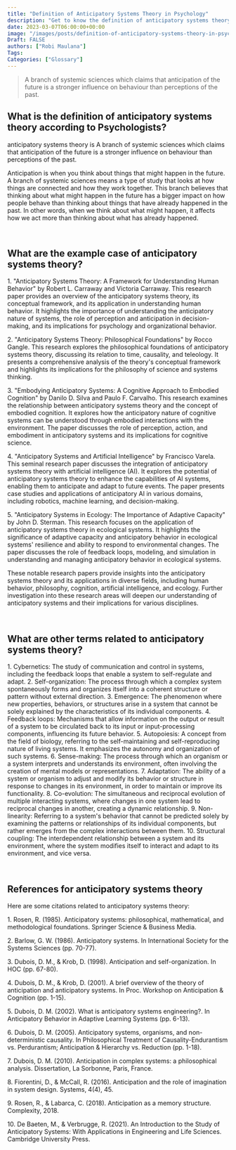 ```yaml
---
title: "Definition of Anticipatory Systems Theory in Psychology"
description: "Get to know the definition of anticipatory systems theory according to psychologists."
date: 2023-03-07T06:00:00+00:00
image: "/images/posts/definition-of-anticipatory-systems-theory-in-psychology.jpg"
Draft: FALSE
authors: ["Robi Maulana"]
Tags: 
Categories: ["Glossary"]
---
```






> A branch of systemic sciences which claims that anticipation of the future is a stronger influence on behaviour than perceptions of the past.

## What is the definition of anticipatory systems theory according to Psychologists?

anticipatory systems theory is A branch of systemic sciences which claims that anticipation of the future is a stronger influence on behaviour than perceptions of the past.

Anticipation is when you think about things that might happen in the future. A branch of systemic sciences means a type of study that looks at how things are connected and how they work together. This branch believes that thinking about what might happen in the future has a bigger impact on how people behave than thinking about things that have already happened in the past. In other words, when we think about what might happen, it affects how we act more than thinking about what has already happened.

 

## What are the example case of anticipatory systems theory?

1\. "Anticipatory Systems Theory: A Framework for Understanding Human Behavior" by Robert L. Carraway and Victoria Carraway. This research paper provides an overview of the anticipatory systems theory, its conceptual framework, and its application in understanding human behavior. It highlights the importance of understanding the anticipatory nature of systems, the role of perception and anticipation in decision-making, and its implications for psychology and organizational behavior.

2\. "Anticipatory Systems Theory: Philosophical Foundations" by Rocco Gangle. This research explores the philosophical foundations of anticipatory systems theory, discussing its relation to time, causality, and teleology. It presents a comprehensive analysis of the theory's conceptual framework and highlights its implications for the philosophy of science and systems thinking.

3\. "Embodying Anticipatory Systems: A Cognitive Approach to Embodied Cognition" by Danilo D. Silva and Paulo F. Carvalho. This research examines the relationship between anticipatory systems theory and the concept of embodied cognition. It explores how the anticipatory nature of cognitive systems can be understood through embodied interactions with the environment. The paper discusses the role of perception, action, and embodiment in anticipatory systems and its implications for cognitive science.

4\. "Anticipatory Systems and Artificial Intelligence" by Francisco Varela. This seminal research paper discusses the integration of anticipatory systems theory with artificial intelligence (AI). It explores the potential of anticipatory systems theory to enhance the capabilities of AI systems, enabling them to anticipate and adapt to future events. The paper presents case studies and applications of anticipatory AI in various domains, including robotics, machine learning, and decision-making.

5\. "Anticipatory Systems in Ecology: The Importance of Adaptive Capacity" by John D. Sterman. This research focuses on the application of anticipatory systems theory in ecological systems. It highlights the significance of adaptive capacity and anticipatory behavior in ecological systems' resilience and ability to respond to environmental changes. The paper discusses the role of feedback loops, modeling, and simulation in understanding and managing anticipatory behavior in ecological systems.

These notable research papers provide insights into the anticipatory systems theory and its applications in diverse fields, including human behavior, philosophy, cognition, artificial intelligence, and ecology. Further investigation into these research areas will deepen our understanding of anticipatory systems and their implications for various disciplines.

 

## What are other terms related to anticipatory systems theory?

1\. Cybernetics: The study of communication and control in systems, including the feedback loops that enable a system to self-regulate and adapt. 2. Self-organization: The process through which a complex system spontaneously forms and organizes itself into a coherent structure or pattern without external direction. 3. Emergence: The phenomenon where new properties, behaviors, or structures arise in a system that cannot be solely explained by the characteristics of its individual components. 4. Feedback loops: Mechanisms that allow information on the output or result of a system to be circulated back to its input or input-processing components, influencing its future behavior. 5. Autopoiesis: A concept from the field of biology, referring to the self-maintaining and self-reproducing nature of living systems. It emphasizes the autonomy and organization of such systems. 6. Sense-making: The process through which an organism or a system interprets and understands its environment, often involving the creation of mental models or representations. 7. Adaptation: The ability of a system or organism to adjust and modify its behavior or structure in response to changes in its environment, in order to maintain or improve its functionality. 8. Co-evolution: The simultaneous and reciprocal evolution of multiple interacting systems, where changes in one system lead to reciprocal changes in another, creating a dynamic relationship. 9. Non-linearity: Referring to a system's behavior that cannot be predicted solely by examining the patterns or relationships of its individual components, but rather emerges from the complex interactions between them. 10. Structural coupling: The interdependent relationship between a system and its environment, where the system modifies itself to interact and adapt to its environment, and vice versa.

 

## References for anticipatory systems theory

Here are some citations related to anticipatory systems theory:

1\. Rosen, R. (1985). Anticipatory systems: philosophical, mathematical, and methodological foundations. Springer Science & Business Media.

2\. Barlow, G. W. (1986). Anticipatory systems. In International Society for the Systems Sciences (pp. 70-77).

3\. Dubois, D. M., & Krob, D. (1998). Anticipation and self-organization. In HOC (pp. 67-80).

4\. Dubois, D. M., & Krob, D. (2001). A brief overview of the theory of anticipation and anticipatory systems. In Proc. Workshop on Anticipation & Cognition (pp. 1-15).

5\. Dubois, D. M. (2002). What is anticipatory systems engineering?. In Anticipatory Behavior in Adaptive Learning Systems (pp. 6-13).

6\. Dubois, D. M. (2005). Anticipatory systems, organisms, and non-deterministic causality. In Philosophical Treatment of Causality-Endurantism vs. Perdurantism; Anticipation & Hierarchy vs. Reduction (pp. 1-18).

7\. Dubois, D. M. (2010). Anticipation in complex systems: a philosophical analysis. Dissertation, La Sorbonne, Paris, France.

8\. Fiorentini, D., & McCall, R. (2016). Anticipation and the role of imagination in system design. Systems, 4(4), 45.

9\. Rosen, R., & Labarca, C. (2018). Anticipation as a memory structure. Complexity, 2018.

10\. De Baeten, M., & Verbrugge, R. (2021). An Introduction to the Study of Anticipatory Systems: With Applications in Engineering and Life Sciences. Cambridge University Press.
